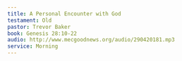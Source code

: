 ```yaml
---
title: A Personal Encounter with God
testament: Old
pastor: Trevor Baker
book: Genesis 28:10-22
audio: http://www.mecgoodnews.org/audio/290420181.mp3
service: Morning
---
```


